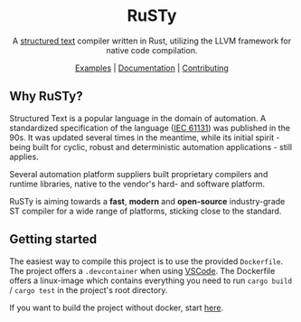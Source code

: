 
<div align="center">
<!-- Eventually(?) we'll have a logo, which we can insert here -->
<h1>RuSTy</h1>
<p>A <a href="https://en.wikipedia.org/wiki/Structured_text">structured text</a> compiler written in Rust, utilizing the LLVM framework for native code compilation.</p>
<p>
    <a href="https://github.com/PLC-lang/rusty/tree/master/examples">Examples</a> | 
    <a href="https://plc-lang.github.io/rusty/">Documentation</a> | 
    <a href="https://github.com/PLC-lang/rusty/issues?q=is%3Aissue+is%3Aopen+label%3A%22good+first+issue%22">Contributing</a>
</p>

</div>


## Why RuSTy?

Structured Text is a popular language in the domain of automation. A standardized specification of the language ([IEC 61131](https://en.wikipedia.org/wiki/IEC_61131)) was published in the 90s. It was updated several times in the meantime, while its initial spirit - being built for cyclic, robust and deterministic automation applications - still applies.

Several automation platform suppliers built proprietary compilers and runtime libraries, native to the vendor's hard- and software platform.

RuSTy is aiming towards a **fast**, **modern** and **open-source** industry-grade ST compiler for a wide range of platforms, sticking close to the standard.

## Getting started

The easiest way to compile this project is to use the provided `Dockerfile`. The project offers a `.devcontainer` when using [VSCode](https://code.visualstudio.com/docs/remote/containers). The Dockerfile offers a linux-image which contains everything you need to run `cargo build` / `cargo test` in the project's root directory.

If you want to build the project without docker, start [here](https://plc-lang.github.io/rusty/build_and_install.html).



<!-- ## Dependencies

We use the [_logos_](https://crates.io/crates/logos/)
crate library to perform lexical analysis before a handwritten recursive decent parser creates the AST.
Generating LLVM IR is accomplished with the help of [_inkwell_](https://github.com/TheDan64/inkwell), a Rust-wrapper around the native LLVM C-API. -->

<!-- This seems to be broken?
[![Lines of Code](https://tokei.rs/b1/github/PLC-lang/rusty)](https://github.com/XAMPPRocky/tokei) -->
<!--  -->
<!-- [![Linux Build](https://github.com/PLC-lang/rusty/actions/workflows/linux.yml/badge.svg)](https://github.com/PLC-lang/ruSTy/actions)
[![Windows Build](https://github.com/PLC-lang/rusty/actions/workflows/windows.yml/badge.svg)](https://github.com/PLC-lang/rusty/actions/workflows/windows.yml)
[![Metrics](https://github.com/PLC-lang/rusty/actions/workflows/metrics.yml/badge.svg)](https://plc-lang.github.io/metrics)
[![Documentation](https://github.com/PLC-lang/rusty/actions/workflows/doc.yml/badge.svg)](https://plc-lang.github.io/rusty)
[![codecov](https://codecov.io/gh/PLC-lang/rusty/branch/master/graph/badge.svg?token=7ZZ5XZYE9V)](https://codecov.io/gh/PLC-lang/rusty) -->
